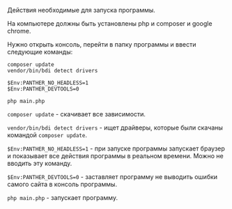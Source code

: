Действия необходимые для запуска программы.

На компьютере должны быть установлены php и composer и google chrome.

Нужно открыть консоль, перейти в папку программы и ввести следующие команды:

```
composer update
vendor/bin/bdi detect drivers

$Env:PANTHER_NO_HEADLESS=1
$Env:PANTHER_DEVTOOLS=0

php main.php
```

`composer update` - скачивает все зависимости.

`vendor/bin/bdi detect drivers` - ищет драйверы, которые были скачаны командой `composer update`.


`$Env:PANTHER_NO_HEADLESS=1` - при запуске программы запускает браузер и показывает все действия программы в реальном времени. Можно не вводить эту команду.

`$Env:PANTHER_DEVTOOLS=0` - заставляет программу не выводить ошибки самого сайта в консоль программы.

`php main.php` - запускает программу.


